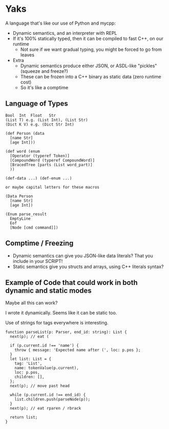 Yaks
====

A language that's like our use of Python and mycpp:

- Dynamic semantics, and an interpreter with REPL
- If it's 100% statically typed, then it can be compiled to fast C++, on our runtime
  - Not sure if we want gradual typing, you might be forced to go from leaves
- Extra
  - Dynamic semantics produce either JSON, or ASDL-like "pickles" (squeeze and freeze?)
  - These can be frozen into a C++ binary as static data (zero runtime cost)
  - So it's like a comptime

## Language of Types

    Bool  Int  Float   Str
    (List T) e.g. (List Int), (List Str)
    (Dict K V) e.g. (Dict Str Int)

    (def Person (data
      [name Str]
      [age Int]))

    (def word (enum
      [Operator (typeref Token)]
      [CompoundWord (typeref CompoundWord)]
      [BracedTree [parts (List word_part)]
      ))

    (def-data ...) (def-enum ...)

    or maybe capital letters for these macros

    (Data Person
      [name Str]
      [age Int])

    (Enum parse_result
      EmptyLine
      Eof
      [Node [cmd command]])

## Comptime / Freezing

- Dynamic semantics can give you JSON-like data literals?  That you include in
  your SCRIPT!
- Static semantics give you structs and arrays, using C++ literals syntax?

## Example of Code that could work in both dynamic and static modes

Maybe all this can work?

I wrote it dynamically.  Seems like it can be static too.

Use of strings for tags everywhere is interesting.

```
function parseList(p: Parser, end_id: string): List {
  next(p); // eat (

  if (p.current.id !== 'name') {
    throw { message: 'Expected name after (', loc: p.pos };
  }
  let list: List = {
    tag: 'List',
    name: tokenValue(p.current),
    loc: p.pos,
    children: [],
  };
  next(p); // move past head

  while (p.current.id !== end_id) {
    list.children.push(parseNode(p));
  }
  next(p); // eat rparen / rbrack

  return list;
}
```
